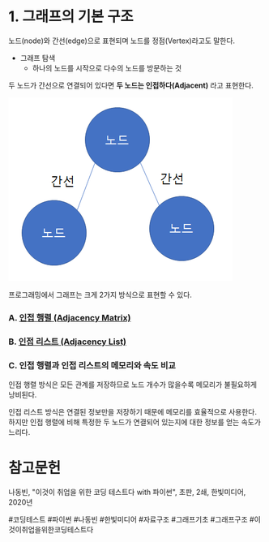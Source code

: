 # 1. 그래프의 기본 구조

노드(node)와 간선(edge)으로 표현되며 노드를 정점(Vertex)라고도 말한다.

- 그래프 탐색
	- 하나의 노드를 시작으로 다수의 노드를 방문하는 것

두 노드가 간선으로 연결되어 있다면 **두 노드는 인접하다(Adjacent)** 라고 표현한다.

![그래프구조](/bin/PS_image/그래프구조.png)

프로그래밍에서 그래프는 크게 2가지 방식으로 표현할 수 있다.


### A. [인접 행렬 (Adjacency Matrix)](/알고리즘/bin/인접행렬(AdjacencyMatrix).md)

### B. [인접 리스트 (Adjacency List)](/알고리즘/bin/인접리스트(AdjacencyList).md)

### C. 인접 행렬과 인접 리스트의 메모리와 속도 비교

인접 행렬 방식은 모든 관계를 저장하므로 노드 개수가 많을수록 메모리가 불필요하게 낭비된다.

인접 리스트 방식은 연결된 정보만을 저장하기 때문에 메모리를 효율적으로 사용한다. 하지만 인접 행렬에 비해 특정한 두 노드가 연결되어 있는지에 대한 정보를 얻는 속도가 느리다.



# 참고문헌

나동빈, "이것이 취업을 위한 코딩 테스트다 with 파이썬", 초판, 2쇄, 한빛미디어, 2020년

#코딩테스트 #파이썬 #나동빈 #한빛미디어 #자료구조 #그래프기초 #그래프구조 #이것이취업을위한코딩테스트다